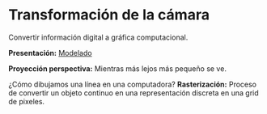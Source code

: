 # Transformación de la cámara

Convertir información digital a gráfica computacional.

**Presentación:** [Modelado](https://docs.google.com/presentation/d/1Yp8WQufbdtxZw60yfLiLnINcVNU3e2I8pkEyWxECNMI/edit#slide=id.g17ada0e2de6_0_10)

**Proyección perspectiva:** Mientras más lejos más pequeño se ve.

¿Cómo dibujamos una línea en una computadora?
**Rasterización:** Proceso de convertir un objeto continuo en una representación discreta en una grid de pixeles.
